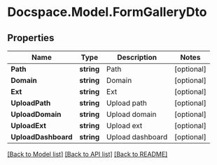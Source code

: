 # Docspace.Model.FormGalleryDto

## Properties

Name | Type | Description | Notes
------------ | ------------- | ------------- | -------------
**Path** | **string** | Path | [optional] 
**Domain** | **string** | Domain | [optional] 
**Ext** | **string** | Ext | [optional] 
**UploadPath** | **string** | Upload path | [optional] 
**UploadDomain** | **string** | Upload domain | [optional] 
**UploadExt** | **string** | Upload ext | [optional] 
**UploadDashboard** | **string** | Upload dashboard | [optional] 

[[Back to Model list]](../README.md#documentation-for-models) [[Back to API list]](../README.md#documentation-for-api-endpoints) [[Back to README]](../README.md)

